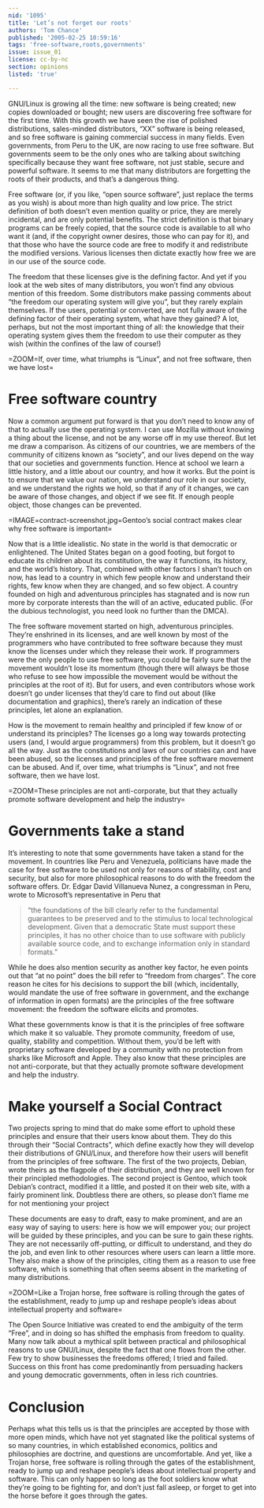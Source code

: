 ```yaml
---
nid: '1095'
title: 'Let’s not forget our roots'
authors: 'Tom Chance'
published: '2005-02-25 10:59:16'
tags: 'free-software,roots,governments'
issue: issue_01
license: cc-by-nc
section: opinions
listed: 'true'

---
```

GNU/Linux is growing all the time: new software is being created; new copies downloaded or bought; new users are discovering free software for the first time. With this growth we have seen the rise of polished distributions, sales-minded distributors, “XX” software is being released, and so free software is gaining commercial success in many fields. Even governments, from Peru to the UK, are now racing to use free software. But governments seem to be the only ones who are talking about switching specifically because they want free software, not just stable, secure and powerful software. It seems to me that many distributors are forgetting the roots of their products, and that’s a dangerous thing.

Free software (or, if you like, “open source software”, just replace the terms as you wish) is about more than high quality and low price. The strict definition of both doesn’t even mention quality or price, they are merely incidental, and are only potential benefits. The strict definition is that binary programs can be freely copied, that the source code is available to all who want it (and, if the copyright owner desires, those who can pay for it), and that those who have the source code are free to modify it and redistribute the modified versions. Various licenses then dictate exactly how free we are in our use of the source code.

The freedom that these licenses give is the defining factor. And yet if you look at the web sites of many distributors, you won’t find any obvious mention of this freedom. Some distributors make passing comments about “the freedom our operating system will give you”, but they rarely explain themselves. If the users, potential or converted, are not fully aware of the defining factor of their operating system, what have they gained? A lot, perhaps, but not the most important thing of all: the knowledge that their operating system gives them the freedom to use their computer as they wish (within the confines of the law of course!)


=ZOOM=If, over time, what triumphs is “Linux”, and not free software, then we have lost=


# Free software country

Now a common argument put forward is that you don’t need to know any of that to actually use the operating system. I can use Mozilla without knowing a thing about the license, and not be any worse off in my use thereof. But let me draw a comparison. As citizens of our countries, we are members of the community of citizens known as “society”, and our lives depend on the way that our societies and governments function. Hence at school we learn a little history, and a little about our country, and how it works. But the point is to ensure that we value our nation, we understand our role in our society, and we understand the rights we hold, so that if any of it changes, we can be aware of those changes, and object if we see fit. If enough people object, those changes can be prevented.


=IMAGE=contract-screenshot.jpg=Gentoo’s social contract makes clear why free software is important=

Now that is a little idealistic. No state in the world is that democratic or enlightened. The United States began on a good footing, but forgot to educate its children about its constitution, the way it functions, its history, and the world’s history. That, combined with other factors I shan’t touch on now, has lead to a country in which few people know and understand their rights, few know when they are changed, and so few object. A country founded on high and adventurous principles has stagnated and is now run more by corporate interests than the will of an active, educated public. (For the dubious technologist, you need look no further than the DMCA).

The free software movement started on high, adventurous principles. They’re enshrined in its licenses, and are well known by most of the programmers who have contributed to free software because they must know the licenses under which they release their work. If programmers were the only people to use free software, you could be fairly sure that the movement wouldn’t lose its momentum (though there will always be those who refuse to see how impossible the movement would be without the principles at the root of it). But for users, and even contributors whose work doesn’t go under licenses that they’d care to find out about (like documentation and graphics), there’s rarely an indication of these principles, let alone an explanation.


<!--pagebreak-->


How is the movement to remain healthy and principled if few know of or understand its principles? The licenses go a long way towards protecting users (and, I would argue programmers) from this problem, but it doesn’t go all the way. Just as the constitutions and laws of our countries can and have been abused, so the licenses and principles of the free software movement can be abused. And if, over time, what triumphs is “Linux”, and not free software, then we have lost.


=ZOOM=These principles are not anti-corporate, but that they actually promote software development and help the industry=


# Governments take a stand

It’s interesting to note that some governments have taken a stand for the movement. In countries like Peru and Venezuela, politicians have made the case for free software to be used not only for reasons of stability, cost and security, but also for more philosophical reasons to do with the freedom the software offers. Dr. Edgar David Villanueva Nunez, a congressman in Peru, wrote to Microsoft’s representative in Peru that


>“the foundations of the bill clearly refer to the fundamental guarantees to be preserved and to the stimulus to local technological development. Given that a democratic State must support these principles, it has no other choice than to use software with publicly available source code, and to exchange information only in standard formats.” 

While he does also mention security as another key factor, he even points out that “at no point” does the bill refer to “freedom from charges”. The core reason he cites for his decisions to support the bill (which, incidentally, would mandate the use of free software in government, and the exchange of information in open formats) are the principles of the free software movement: the freedom the software elicits and promotes.

What these governments know is that it is the principles of free software which make it so valuable. They promote community, freedom of use, quality, stability and competition. Without them, you’d be left with proprietary software developed by a community with no protection from sharks like Microsoft and Apple. They also know that these principles are not anti-corporate, but that they actually promote software development and help the industry.


# Make yourself a Social Contract

Two projects spring to mind that do make some effort to uphold these principles and ensure that their users know about them. They do this through their “Social Contracts”, which define exactly how they will develop their distributions of GNU/Linux, and therefore how their users will benefit from the principles of free software. The first of the two projects, Debian, wrote theirs as the flagpole of their distribution, and they are well known for their principled methodologies. The second project is Gentoo, which took Debian’s contract, modified it a little, and posted it on their web site, with a fairly prominent link. Doubtless there are others, so please don’t flame me for not mentioning your project

These documents are easy to draft, easy to make prominent, and are an easy way of saying to users: here is how we will empower you; our project will be guided by these principles, and you can be sure to gain these rights. They are not necessarily off-putting, or difficult to understand, and they do the job, and even link to other resources where users can learn a little more. They also make a show of the principles, citing them as a reason to use free software, which is something that often seems absent in the marketing of many distributions.


=ZOOM=Like a Trojan horse, free software is rolling through the gates of the establishment, ready to jump up and reshape people’s ideas about intellectual property and software=

The Open Source Initiative was created to end the ambiguity of the term “Free”, and in doing so has shifted the emphasis from freedom to quality. Many now talk about a mythical split between practical and philosophical reasons to use GNU/Linux, despite the fact that one flows from the other. Few try to show businesses the freedoms offered; I tried and failed. Success on this front has come predominantly from persuading hackers and young democratic governments, often in less rich countries.


# Conclusion

Perhaps what this tells us is that the principles are accepted by those with more open minds, which have not yet stagnated like the political systems of so many countries, in which established economics, politics and philosophies are doctrine, and questions are uncomfortable. And yet, like a Trojan horse, free software is rolling through the gates of the establishment, ready to jump up and reshape people’s ideas about intellectual property and software. This can only happen so long as the foot soldiers know what they’re going to be fighting for, and don’t just fall asleep, or forget to get into the horse before it goes through the gates.

